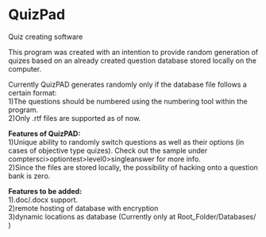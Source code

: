 # QuizPad
Quiz creating software

This program was created with an intention to provide random generation of quizes based on an already 
created question database stored locally on the computer.


Currently QuizPAD generates randomly only if the database file follows a certain format:  
1)The questions should be numbered using the numbering tool within the program.  
2)Only .rtf files are supported as of now.  

**Features of QuizPAD:**  
1)Unique ability to randomly switch questions as well as their options (in cases of objective type quizes).
Check out the sample under comptersci>optiontest>level0>singleanswer for more info.  
2)Since the files are stored locally, the possibility of hacking onto a question bank is zero.

**Features to be added:**  
1).doc/.docx support.  
2)remote hosting of database with encryption  
3)dynamic locations as database (Currently only at Root_Folder/Databases/ )  
